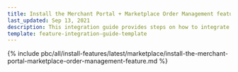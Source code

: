 ```yaml
---
title: Install the Merchant Portal + Marketplace Order Management feature
last_updated: Sep 13, 2021
description: This integration guide provides steps on how to integrate the B2B Marketplace Merchant Portal Order Management feature into a Spryker project.
template: feature-integration-guide-template
---
```


{% include pbc/all/install-features/latest/marketplace/install-the-merchant-portal-marketplace-order-management-feature.md %} <!-- To edit, see /_includes/pbc/all/install-features/202311.0/marketplace/install-the-merchant-portal-marketplace-order-management-feature.md -->
